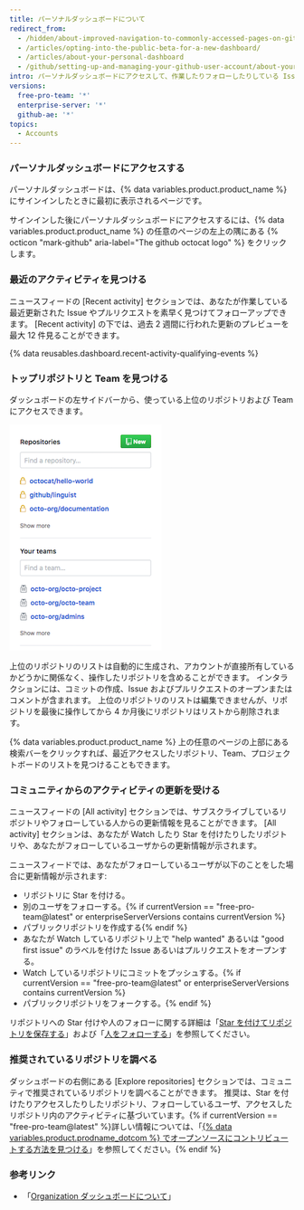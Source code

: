 ```yaml
---
title: パーソナルダッシュボードについて
redirect_from:
  - /hidden/about-improved-navigation-to-commonly-accessed-pages-on-github/
  - /articles/opting-into-the-public-beta-for-a-new-dashboard/
  - /articles/about-your-personal-dashboard
  - /github/setting-up-and-managing-your-github-user-account/about-your-personal-dashboard
intro: パーソナルダッシュボードにアクセスして、作業したりフォローしたりしている Issue やプルリクエストを追跡したり、トップリポジトリや Team のページにアクセスしたり、Organization やサブスクライブしているリポジトリの最近のアクティビティを知ったり、推奨されたリポジトリを調べたりできます。
versions:
  free-pro-team: '*'
  enterprise-server: '*'
  github-ae: '*'
topics:
  - Accounts
---
```


### パーソナルダッシュボードにアクセスする

パーソナルダッシュボードは、{% data variables.product.product_name %}にサインインしたときに最初に表示されるページです。

サインインした後にパーソナルダッシュボードにアクセスするには、{% data variables.product.product_name %} の任意のページの左上の隅にある {% octicon "mark-github" aria-label="The github octocat logo" %} をクリックします。

### 最近のアクティビティを見つける

ニュースフィードの [Recent activity] セクションでは、あなたが作業している最近更新された Issue やプルリクエストを素早く見つけてフォローアップできます。 [Recent activity] の下では、過去 2 週間に行われた更新のプレビューを最大 12 件見ることができます。

{% data reusables.dashboard.recent-activity-qualifying-events %}

### トップリポジトリと Team を見つける

ダッシュボードの左サイドバーから、使っている上位のリポジトリおよび Team にアクセスできます。

![さまざまな Organization のリポジトリや Team のリスト](/assets/images/help/dashboard/repositories-and-teams-from-personal-dashboard.png)

上位のリポジトリのリストは自動的に生成され、アカウントが直接所有しているかどうかに関係なく、操作したリポジトリを含めることができます。 インタラクションには、コミットの作成、Issue およびプルリクエストのオープンまたはコメントが含まれます。 上位のリポジトリのリストは編集できませんが、リポジトリを最後に操作してから 4 か月後にリポジトリはリストから削除されます。

{% data variables.product.product_name %} 上の任意のページの上部にある検索バーをクリックすれば、最近アクセスしたリポジトリ、Team、プロジェクトボードのリストを見つけることもできます。

### コミュニティからのアクティビティの更新を受ける

ニュースフィードの [All activity] セクションでは、サブスクライブしているリポジトリやフォローしている人からの更新情報を見ることができます。 [All activity] セクションは、あなたが Watch したり Star を付けたりしたリポジトリや、あなたがフォローしているユーザからの更新情報が示されます。

ニュースフィードでは、あなたがフォローしているユーザが以下のことをした場合に更新情報が示されます:
- リポジトリに Star を付ける。
- 別のユーザをフォローする。{% if currentVersion == "free-pro-team@latest" or enterpriseServerVersions contains currentVersion %}
- パブリックリポジトリを作成する{% endif %}
- あなたが Watch しているリポジトリ上で "help wanted" あるいは "good first issue" のラベルを付けた Issue あるいはプルリクエストをオープンする。
- Watch しているリポジトリにコミットをプッシュする。{% if currentVersion == "free-pro-team@latest" or enterpriseServerVersions contains currentVersion %}
- パブリックリポジトリをフォークする。{% endif %}

リポジトリへの Star 付けや人のフォローに関する詳細は「[Star を付けてリポジトリを保存する](/articles/saving-repositories-with-stars/)」および「[人をフォローする](/articles/following-people)」を参照してください。

### 推奨されているリポジトリを調べる

ダッシュボードの右側にある [Explore repositories] セクションでは、コミュニティで推奨されているリポジトリを調べることができます。 推奨は、Star を付けたりアクセスしたりしたリポジトリ、フォローしているユーザ、アクセスしたリポジトリ内のアクティビティに基づいています。{% if currentVersion == "free-pro-team@latest" %}詳しい情報については、「[{% data variables.product.prodname_dotcom %} でオープンソースにコントリビュートする方法を見つける](/github/getting-started-with-github/finding-ways-to-contribute-to-open-source-on-github)」を参照してください。{% endif %}

### 参考リンク

- 「[Organization ダッシュボードについて](/articles/about-your-organization-dashboard)」
